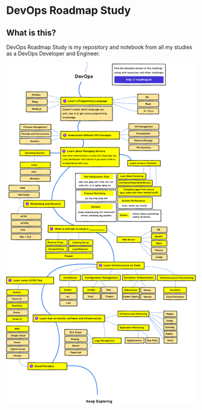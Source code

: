 # DevOps Roadmap Study

## What is this?

DevOps Roadmap Study is my repository and notebook from all my studies as a DevOps Developer and Engineer. 

![](.gitbook/assets/devops-transparent.png)

